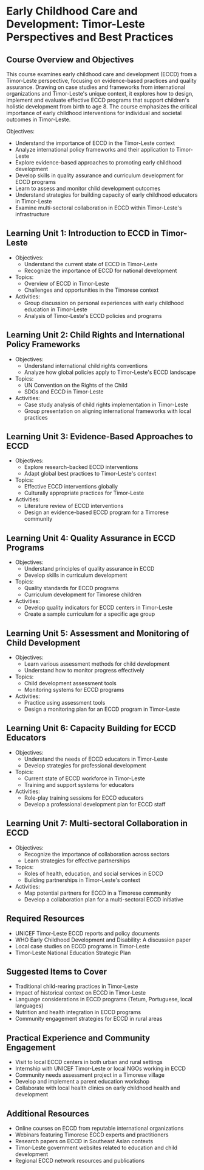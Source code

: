 # Early Childhood Care and Development: Timor-Leste Perspectives and Best Practices

## Course Overview and Objectives

This course examines early childhood care and development (ECCD) from a Timor-Leste perspective, focusing on evidence-based practices and quality assurance. Drawing on case studies and frameworks from international organizations and Timor-Leste's unique context, it explores how to design, implement and evaluate effective ECCD programs that support children's holistic development from birth to age 8. The course emphasizes the critical importance of early childhood interventions for individual and societal outcomes in Timor-Leste.

Objectives:
- Understand the importance of ECCD in the Timor-Leste context
- Analyze international policy frameworks and their application to Timor-Leste
- Explore evidence-based approaches to promoting early childhood development
- Develop skills in quality assurance and curriculum development for ECCD programs
- Learn to assess and monitor child development outcomes
- Understand strategies for building capacity of early childhood educators in Timor-Leste
- Examine multi-sectoral collaboration in ECCD within Timor-Leste's infrastructure

## Learning Unit 1: Introduction to ECCD in Timor-Leste
- Objectives:
  * Understand the current state of ECCD in Timor-Leste
  * Recognize the importance of ECCD for national development
- Topics:
  * Overview of ECCD in Timor-Leste
  * Challenges and opportunities in the Timorese context
- Activities:
  * Group discussion on personal experiences with early childhood education in Timor-Leste
  * Analysis of Timor-Leste's ECCD policies and programs

## Learning Unit 2: Child Rights and International Policy Frameworks
- Objectives:
  * Understand international child rights conventions
  * Analyze how global policies apply to Timor-Leste's ECCD landscape
- Topics:
  * UN Convention on the Rights of the Child
  * SDGs and ECCD in Timor-Leste
- Activities:
  * Case study analysis of child rights implementation in Timor-Leste
  * Group presentation on aligning international frameworks with local practices

## Learning Unit 3: Evidence-Based Approaches to ECCD
- Objectives:
  * Explore research-backed ECCD interventions
  * Adapt global best practices to Timor-Leste's context
- Topics:
  * Effective ECCD interventions globally
  * Culturally appropriate practices for Timor-Leste
- Activities:
  * Literature review of ECCD interventions
  * Design an evidence-based ECCD program for a Timorese community

## Learning Unit 4: Quality Assurance in ECCD Programs
- Objectives:
  * Understand principles of quality assurance in ECCD
  * Develop skills in curriculum development
- Topics:
  * Quality standards for ECCD programs
  * Curriculum development for Timorese children
- Activities:
  * Develop quality indicators for ECCD centers in Timor-Leste
  * Create a sample curriculum for a specific age group

## Learning Unit 5: Assessment and Monitoring of Child Development
- Objectives:
  * Learn various assessment methods for child development
  * Understand how to monitor progress effectively
- Topics:
  * Child development assessment tools
  * Monitoring systems for ECCD programs
- Activities:
  * Practice using assessment tools
  * Design a monitoring plan for an ECCD program in Timor-Leste

## Learning Unit 6: Capacity Building for ECCD Educators
- Objectives:
  * Understand the needs of ECCD educators in Timor-Leste
  * Develop strategies for professional development
- Topics:
  * Current state of ECCD workforce in Timor-Leste
  * Training and support systems for educators
- Activities:
  * Role-play training sessions for ECCD educators
  * Develop a professional development plan for ECCD staff

## Learning Unit 7: Multi-sectoral Collaboration in ECCD
- Objectives:
  * Recognize the importance of collaboration across sectors
  * Learn strategies for effective partnerships
- Topics:
  * Roles of health, education, and social services in ECCD
  * Building partnerships in Timor-Leste's context
- Activities:
  * Map potential partners for ECCD in a Timorese community
  * Develop a collaboration plan for a multi-sectoral ECCD initiative

## Required Resources

- UNICEF Timor-Leste ECCD reports and policy documents
- WHO Early Childhood Development and Disability: A discussion paper
- Local case studies on ECCD programs in Timor-Leste
- Timor-Leste National Education Strategic Plan

## Suggested Items to Cover

- Traditional child-rearing practices in Timor-Leste
- Impact of historical context on ECCD in Timor-Leste
- Language considerations in ECCD programs (Tetum, Portuguese, local languages)
- Nutrition and health integration in ECCD programs
- Community engagement strategies for ECCD in rural areas

## Practical Experience and Community Engagement

- Visit to local ECCD centers in both urban and rural settings
- Internship with UNICEF Timor-Leste or local NGOs working in ECCD
- Community needs assessment project in a Timorese village
- Develop and implement a parent education workshop
- Collaborate with local health clinics on early childhood health and development

## Additional Resources

- Online courses on ECCD from reputable international organizations
- Webinars featuring Timorese ECCD experts and practitioners
- Research papers on ECCD in Southeast Asian contexts
- Timor-Leste government websites related to education and child development
- Regional ECCD network resources and publications